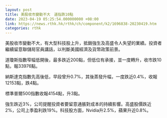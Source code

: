 ```yaml
---
layout: post
title: 美股收市變動不大　道指跌10點
date: 2023-04-19 05:25:54.000000000 +08:00
link: https://news.rthk.hk/rthk/ch/component/k2/1696838-20230419.htm
categories: rthk
---
```


美股收市變動不大，有大型科技股上升，抵銷強生及高盛令人失望的業績。投資者繼續留意聯儲局官員講話，以判斷美國經濟及貨幣政策前景。

道瓊斯指數窄幅低開後，最多跌近200點，但低位有承接，並一度轉升，收市跌10點，報33976點。

納斯達克指數先高後低，早段曾升0.7%，其後蒸發升幅，一度跌近0.4%，收報12153點，跌4點。

標準普爾500指數收報4154點，升3點。

強生跌近3%，公司提醒投資者要留意通脹對成本的持續影響。高盛股價跌近2%，公司上季盈利跌19%。科技股方面，Nvidia升2.5%，蘋果升近0.8%。
